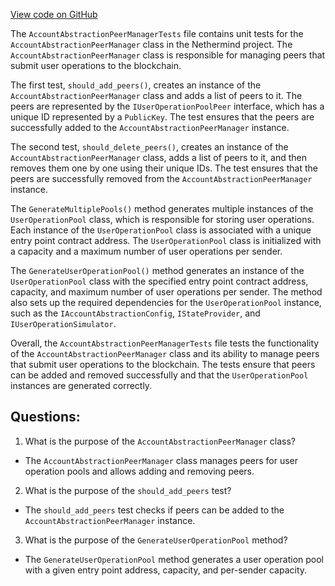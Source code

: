 [View code on GitHub](https://github.com/nethermindeth/nethermind/Nethermind.AccountAbstraction.Test/AccountAbstractionPeerManagerTests.cs)

The `AccountAbstractionPeerManagerTests` file contains unit tests for the `AccountAbstractionPeerManager` class in the Nethermind project. The `AccountAbstractionPeerManager` class is responsible for managing peers that submit user operations to the blockchain. 

The first test, `should_add_peers()`, creates an instance of the `AccountAbstractionPeerManager` class and adds a list of peers to it. The peers are represented by the `IUserOperationPoolPeer` interface, which has a unique ID represented by a `PublicKey`. The test ensures that the peers are successfully added to the `AccountAbstractionPeerManager` instance.

The second test, `should_delete_peers()`, creates an instance of the `AccountAbstractionPeerManager` class, adds a list of peers to it, and then removes them one by one using their unique IDs. The test ensures that the peers are successfully removed from the `AccountAbstractionPeerManager` instance.

The `GenerateMultiplePools()` method generates multiple instances of the `UserOperationPool` class, which is responsible for storing user operations. Each instance of the `UserOperationPool` class is associated with a unique entry point contract address. The `UserOperationPool` class is initialized with a capacity and a maximum number of user operations per sender. 

The `GenerateUserOperationPool()` method generates an instance of the `UserOperationPool` class with the specified entry point contract address, capacity, and maximum number of user operations per sender. The method also sets up the required dependencies for the `UserOperationPool` instance, such as the `IAccountAbstractionConfig`, `IStateProvider`, and `IUserOperationSimulator`.

Overall, the `AccountAbstractionPeerManagerTests` file tests the functionality of the `AccountAbstractionPeerManager` class and its ability to manage peers that submit user operations to the blockchain. The tests ensure that peers can be added and removed successfully and that the `UserOperationPool` instances are generated correctly.
## Questions: 
 1. What is the purpose of the `AccountAbstractionPeerManager` class?
- The `AccountAbstractionPeerManager` class manages peers for user operation pools and allows adding and removing peers.

2. What is the purpose of the `should_add_peers` test?
- The `should_add_peers` test checks if peers can be added to the `AccountAbstractionPeerManager` instance.

3. What is the purpose of the `GenerateUserOperationPool` method?
- The `GenerateUserOperationPool` method generates a user operation pool with a given entry point address, capacity, and per-sender capacity.